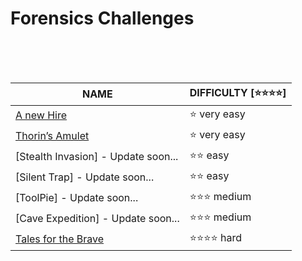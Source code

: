 # Forensics Challenges


<br>
<br>
<br>


|                        NAME                               | DIFFICULTY [⭐⭐⭐⭐] |
|-----------------------------------------------------------|-------------------------|
| [A new Hire](A%20new%20Hire/solution.md)                  | ⭐ very easy |
| [Thorin’s Amulet](Thorin%E2%80%99s%20Amulet/solution.md)  | ⭐ very easy |
| [Stealth Invasion] - Update soon...                       | ⭐⭐ easy |
| [Silent Trap] - Update soon...                            | ⭐⭐ easy |
| [ToolPie] - Update soon...                                | ⭐⭐⭐ medium |
| [Cave Expedition] - Update soon...                        | ⭐⭐⭐ medium |
| [Tales for the Brave](Tales%20for%20the%20Brave/solution.md) | ⭐⭐⭐⭐ hard |

